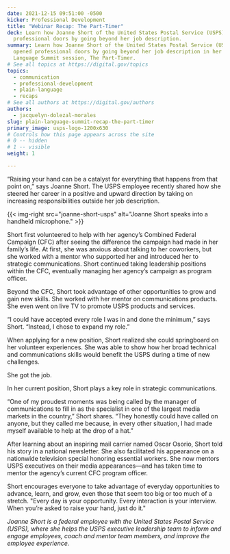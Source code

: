 ```yaml
---
date: 2021-12-15 09:51:00 -0500
kicker: Professional Development
title: "Webinar Recap: The Part-Timer"
deck: Learn how Joanne Short of the United States Postal Service (USPS) opened
  professional doors by going beyond her job description.
summary: Learn how Joanne Short of the United States Postal Service (USPS)
  opened professional doors by going beyond her job description in her Plain
  Language Summit session, The Part-Timer.
# See all topics at https://digital.gov/topics
topics:
  - communication
  - professional-development
  - plain-language
  - recaps
# See all authors at https://digital.gov/authors
authors:
  - jacquelyn-dolezal-morales
slug: plain-language-summit-recap-the-part-timer
primary_image: usps-logo-1200x630
# Controls how this page appears across the site
# 0 -- hidden
# 1 -- visible
weight: 1

---
```


“Raising your hand can be a catalyst for everything that happens from that point on,” says Joanne Short. The USPS employee recently shared how she steered her career in a positive and upward direction by taking on increasing responsibilities outside her job description.

{{< img-right src="joanne-short-usps" alt="Joanne Short speaks into a handheld microphone." >}}

Short first volunteered to help with her agency’s Combined Federal Campaign (CFC) after seeing the difference the campaign had made in her family’s life. At first, she was anxious about talking to her coworkers, but she worked with a mentor who supported her and introduced her to strategic communications. Short continued taking leadership positions within the CFC, eventually managing her agency’s campaign as program officer.

Beyond the CFC, Short took advantage of other opportunities to grow and gain new skills. She worked with her mentor on communications products. She even went on live TV to promote USPS products and services.

“I could have accepted every role I was in and done the minimum,” says Short. “Instead, I chose to expand my role.”

When applying for a new position, Short realized she could springboard on her volunteer experiences. She was able to show how her broad technical and communications skills would benefit the USPS during a time of new challenges.

She got the job.

In her current position, Short plays a key role in strategic communications. 

“One of my proudest moments was being called by the manager of communications to fill in as the specialist in one of the largest media markets in the country,” Short shares. “They honestly could have called on anyone, but they called me because, in every other situation, I had made myself available to help at the drop of a hat.”

After learning about an inspiring mail carrier named Oscar Osorio, Short told his story in a national newsletter. She also facilitated his appearance on a nationwide television special honoring essential workers. She now mentors USPS executives on their media appearances—and has taken time to mentor the agency’s current CFC program officer.

Short encourages everyone to take advantage of everyday opportunities to advance, learn, and grow, even those that seem too big or too much of a stretch. "Every day is your opportunity. Every interaction is your interview. When you’re asked to raise your hand, just do it."

_Joanne Short is a federal employee with the United States Postal Service (USPS), where she helps the USPS executive leadership team to inform and engage employees, coach and mentor team members, and improve the employee experience._
